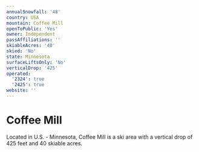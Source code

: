 ```yaml
---
annualSnowfall: '48'
country: USA
mountain: Coffee Mill
openToPublic: 'Yes'
owner: Independent
passAffiliations: ''
skiableAcres: '40'
skied: 'No'
state: Minnesota
surfaceLiftsOnly: 'No'
verticalDrop: '425'
operated:
  '2324': true
  '2425': true
website: ''
---
```



# Coffee Mill

Located in U.S. - Minnesota, Coffee Mill is a ski area with a vertical drop of 425 feet and 40 skiable acres.
